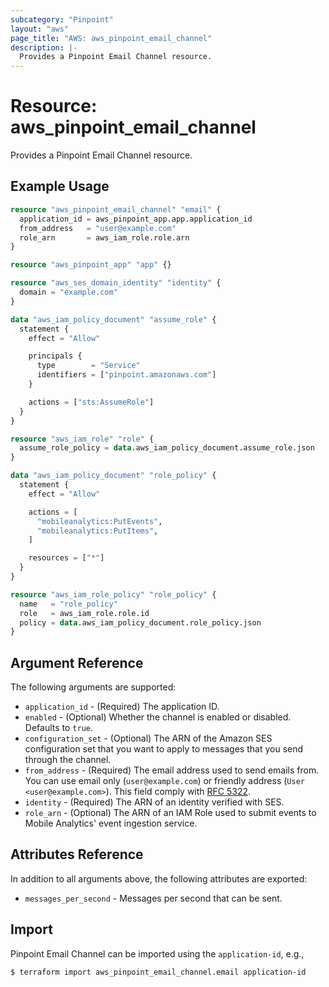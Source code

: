 ```yaml
---
subcategory: "Pinpoint"
layout: "aws"
page_title: "AWS: aws_pinpoint_email_channel"
description: |-
  Provides a Pinpoint Email Channel resource.
---
```


# Resource: aws_pinpoint_email_channel

Provides a Pinpoint Email Channel resource.

## Example Usage

```terraform
resource "aws_pinpoint_email_channel" "email" {
  application_id = aws_pinpoint_app.app.application_id
  from_address   = "user@example.com"
  role_arn       = aws_iam_role.role.arn
}

resource "aws_pinpoint_app" "app" {}

resource "aws_ses_domain_identity" "identity" {
  domain = "example.com"
}

data "aws_iam_policy_document" "assume_role" {
  statement {
    effect = "Allow"

    principals {
      type        = "Service"
      identifiers = ["pinpoint.amazonaws.com"]
    }

    actions = ["sts:AssumeRole"]
  }
}

resource "aws_iam_role" "role" {
  assume_role_policy = data.aws_iam_policy_document.assume_role.json
}

data "aws_iam_policy_document" "role_policy" {
  statement {
    effect = "Allow"

    actions = [
      "mobileanalytics:PutEvents",
      "mobileanalytics:PutItems",
    ]

    resources = ["*"]
  }
}

resource "aws_iam_role_policy" "role_policy" {
  name   = "role_policy"
  role   = aws_iam_role.role.id
  policy = data.aws_iam_policy_document.role_policy.json
}
```

## Argument Reference

The following arguments are supported:

* `application_id` - (Required) The application ID.
* `enabled` - (Optional) Whether the channel is enabled or disabled. Defaults to `true`.
* `configuration_set` - (Optional) The ARN of the Amazon SES configuration set that you want to apply to messages that you send through the channel.
* `from_address` - (Required) The email address used to send emails from. You can use email only (`user@example.com`) or friendly address (`User <user@example.com>`). This field comply with [RFC 5322](https://www.ietf.org/rfc/rfc5322.txt).
* `identity` - (Required) The ARN of an identity verified with SES.
* `role_arn` - (Optional) The ARN of an IAM Role used to submit events to Mobile Analytics' event ingestion service.

## Attributes Reference

In addition to all arguments above, the following attributes are exported:

* `messages_per_second` - Messages per second that can be sent.

## Import

Pinpoint Email Channel can be imported using the `application-id`, e.g.,

```
$ terraform import aws_pinpoint_email_channel.email application-id
```

<!-- cache-key: cdktf-0.17.0-pre.15 input-abda58efc71de0eeea6dd84734de067339d1449044be589d88a29684126e19c7 -->